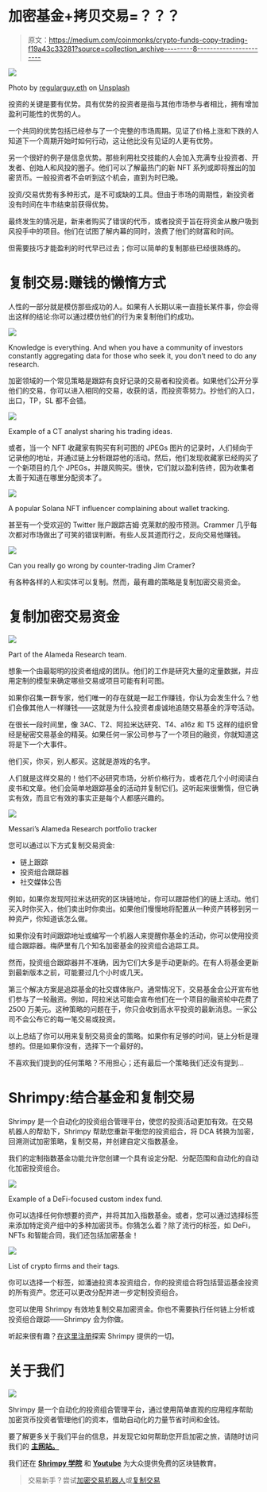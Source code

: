 # 加密基金+拷贝交易=？？？

> 原文：<https://medium.com/coinmonks/crypto-funds-copy-trading-f19a43c33281?source=collection_archive---------8----------------------->

![](img/907cd6dd23815bd74ac06410d88d0020.png)

Photo by [regularguy.eth](https://unsplash.com/@moneyphotos?utm_source=medium&utm_medium=referral) on [Unsplash](https://unsplash.com?utm_source=medium&utm_medium=referral)

投资的关键是要有优势。具有优势的投资者是指与其他市场参与者相比，拥有增加盈利可能性的优势的人。

一个共同的优势包括已经参与了一个完整的市场周期。见证了价格上涨和下跌的人知道下一个周期开始时如何行动，这让他比没有见证的人更有优势。

另一个很好的例子是信息优势。那些利用社交技能的人会加入充满专业投资者、开发者、创始人和风投的圈子。他们可以了解最热门的新 NFT 系列或即将推出的加密货币。一般投资者不会听到这个机会，直到为时已晚。

投资/交易优势有多种形式，是不可或缺的工具。但由于市场的周期性，新投资者没有时间在牛市结束前获得优势。

最终发生的情况是，新来者购买了错误的代币，或者投资于旨在将资金从散户吸到风投手中的项目。他们在试图了解内幕的同时，浪费了他们的财富和时间。

但需要技巧才能盈利的时代早已过去；你可以简单的复制那些已经很熟练的。

# 复制交易:赚钱的懒惰方式

人性的一部分就是模仿那些成功的人。如果有人长期以来一直擅长某件事，你会得出这样的结论:你可以通过模仿他们的行为来复制他们的成功。

![](img/b92f50df295f90b57a001029f767f676.png)

Knowledge is everything. And when you have a community of investors constantly aggregating data for those who seek it, you don’t need to do any research.

加密领域的一个常见策略是跟踪有良好记录的交易者和投资者。如果他们公开分享他们的交易，你可以进入相同的交易，收获的话，而投资零努力。抄他们的入口，出口，TP，SL 都不会错。

![](img/2cfdffdf5ca48d1c74428691ddf05ff8.png)

Example of a CT analyst sharing his trading ideas.

或者，当一个 NFT 收藏家有购买有利可图的 JPEGs 图片的记录时，人们倾向于记录他的地址，并通过链上分析跟踪他的活动。然后，他们发现收藏家已经购买了一个新项目的几个 JPEGs，并跟风购买。很快，它们就以盈利告终，因为收集者太善于知道在哪里分配资本了。

![](img/d39d15d4e63f289ed597a47d8d915ae7.png)

A popular Solana NFT influencer complaining about wallet tracking.

甚至有一个受欢迎的 Twitter 账户跟踪吉姆·克莱默的股市预测。Crammer 几乎每次都对市场做出了可笑的错误判断。有些人反其道而行之，反向交易他赚钱。

![](img/16fe473587be9f2cae025636b48f6a6e.png)

Can you really go wrong by counter-trading Jim Cramer?

有各种各样的人和实体可以复制。然而，最有趣的策略是复制加密交易资金。

# 复制加密交易资金

![](img/74969c60cdace99db942a1814c9cfca0.png)

Part of the Alameda Research team.

想象一个由最聪明的投资者组成的团队。他们的工作是研究大量的定量数据，并应用定制的模型来确定哪些交易或项目可能有利可图。

如果你召集一群专家，他们唯一的存在就是一起工作赚钱，你认为会发生什么？他们会像其他人一样赚钱——这就是为什么投资者虔诚地追随交易基金的浮夸活动。

在很长一段时间里，像 3AC、T2、阿拉米达研究、T4、a16z 和 T5 这样的组织曾经是秘密交易基金的精英。如果任何一家公司参与了一个项目的融资，你就知道这将是下一个大事件。

他们买，你买，别人都买。这就是游戏的名字。

人们就是这样交易的！他们不必研究市场，分析价格行为，或者花几个小时阅读白皮书和文章。他们会简单地跟踪基金的活动并复制它们。这听起来很懒惰，但它确实有效，而且它有效的事实正是每个人都感兴趣的。

![](img/de68c709c9623af0c50d44e03fe6261b.png)

Messari’s Alameda Research portfolio tracker

您可以通过以下方式复制交易资金:

*   链上跟踪
*   投资组合跟踪器
*   社交媒体公告

例如，如果你发现阿拉米达研究的区块链地址，你可以跟踪他们的链上活动。他们买入时你买入，他们卖出时你卖出。如果他们慢慢地将配置从一种资产转移到另一种资产，你知道该怎么做。

如果你没有时间跟踪地址或编写一个机器人来提醒你基金的活动，你可以使用投资组合跟踪器。梅萨里有几个知名加密基金的投资组合追踪工具。

然而，投资组合跟踪器并不准确，因为它们大多是手动更新的。在有人将基金更新到最新版本之前，可能要过几个小时或几天。

第三个解决方案是追踪基金的社交媒体账户。通常情况下，交易基金会公开宣布他们参与了一轮融资。例如，阿拉米达可能会宣布他们在一个项目的融资轮中花费了 2500 万美元。这种策略的问题在于，你只会收到高水平投资的最新消息。一家公司不会公布它的每一笔交易或投资。

以上总结了你可以用来复制交易资金的策略。如果你有足够的时间，链上分析是理想的。但是如果你没有，选择下一个最好的。

不喜欢我们提到的任何策略？不用担心；还有最后一个策略我们还没有提到…

# Shrimpy:结合基金和复制交易

Shrimpy 是一个自动化的投资组合管理平台，使您的投资活动更加有效。在交易机器人的帮助下，Shrimpy 帮助您重新平衡您的投资组合，将 DCA 转换为加密，回溯测试加密策略，复制交易，并创建自定义指数基金。

我们的定制指数基金功能允许您创建一个具有设定分配、分配范围和自动化的自动化加密投资组合。

![](img/eac958e9ddfb5ca8b026a3da7f96747a.png)

Example of a DeFi-focused custom index fund.

你可以选择任何你想要的资产，并将其加入指数基金。或者，您可以通过选择标签来添加特定资产组中的多种加密货币。你猜怎么着？除了流行的标签，如 DeFi，NFTs 和智能合同，我们还包括加密基金！

![](img/1075164077eb0b5eca8f6bc359d4dc18.png)

List of crypto firms and their tags.

你可以选择一个标签，如潘迪拉资本投资组合，你的投资组合将包括营运基金投资的所有资产。您还可以更改分配并进一步定制投资组合。

您可以使用 Shrimpy 有效地复制交易加密资金。你也不需要执行任何链上分析或投资组合跟踪——Shrimpy 会为你做。

听起来很有趣？[在这里注册](https://dashboard.shrimpy.io/signup)探索 Shrimpy 提供的一切。

# 关于我们

![](img/c4a5e2ec9a734b2f106e44a00e8e207c.png)

Shrimpy 是一个自动化的投资组合管理平台，通过使用简单直观的应用程序帮助加密货币投资者管理他们的资本，借助自动化的力量节省时间和金钱。

要了解更多关于我们平台的信息，并发现它如何帮助您开启加密之旅，请随时访问我们的 [**主网站。**](https://www.shrimpy.io/)

我们还在 [**Shrimpy 学院**](https://academy.shrimpy.io/) 和 [**Youtube**](https://www.youtube.com/channel/UCcT9S2PBM70Ly14SZ6VdSHg) 为大众提供免费的区块链教育。

> 交易新手？尝试[加密交易机器人](/coinmonks/crypto-trading-bot-c2ffce8acb2a)或[复制交易](/coinmonks/top-10-crypto-copy-trading-platforms-for-beginners-d0c37c7d698c)